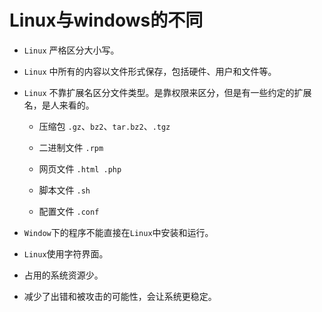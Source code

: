 # Linux与windows的不同

 - `Linux` 严格区分大小写。

 - `Linux` 中所有的内容以文件形式保存，包括硬件、用户和文件等。

 - `Linux` 不靠扩展名区分文件类型。是靠权限来区分，但是有一些约定的扩展名，是人来看的。
   -  压缩包 `.gz`、`bz2`、`tar.bz2`、`.tgz`

   -  二进制文件 `.rpm`

   -  网页文件 `.html .php`

   -  脚本文件 `.sh`

   -  配置文件 `.conf`

-  `Window`下的程序不能直接在`Linux`中安装和运行。

-  `Linux`使用字符界面。
 
  - 占用的系统资源少。

  - 减少了出错和被攻击的可能性，会让系统更稳定。